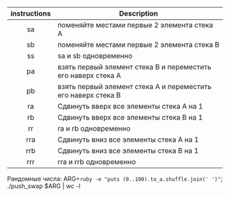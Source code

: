 | instructions  | Description   |
|:-------------:|---------------|
| sa            | поменяйте местами первые 2 элемента стека A |
| sb            | поменяйте местами первые 2 элемента стека B |
| ss            | sa и sb одновременно |
| pa            | взять первый элемент стека В и переместить его наверх стека A |
| pb            | взять первый элемент стека A и переместить его наверх стека B |
| ra            | Сдвинуть вверх все элементы стека А на 1 |
| rb            | Сдвинуть вверх все элементы стека В на 1 |
| rr            | ra и rb одновременно |
| rra           | Сдвинуть вниз все элементы стека А на 1 |
| rrb           | Сдвинуть вниз все элементы стека В на 1 |
| rrr           | rra и rrb одновременно |

Рандомные числа:
	ARG=`ruby -e "puts (0..100).to_a.shuffle.join(' ')"`; ./push_swap $ARG | wc -l
